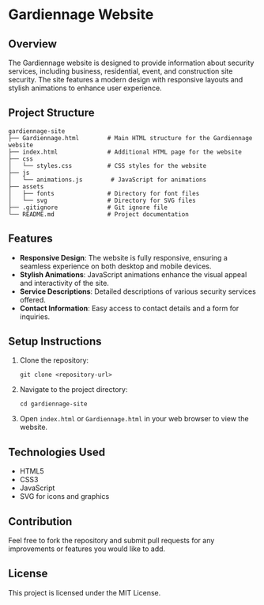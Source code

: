 # Gardiennage Website

## Overview
The Gardiennage website is designed to provide information about security services, including business, residential, event, and construction site security. The site features a modern design with responsive layouts and stylish animations to enhance user experience.

## Project Structure
```
gardiennage-site
├── Gardiennage.html        # Main HTML structure for the Gardiennage website
├── index.html              # Additional HTML page for the website
├── css
│   └── styles.css          # CSS styles for the website
├── js
│   └── animations.js        # JavaScript for animations
├── assets
│   ├── fonts               # Directory for font files
│   └── svg                 # Directory for SVG files
├── .gitignore              # Git ignore file
└── README.md               # Project documentation
```

## Features
- **Responsive Design**: The website is fully responsive, ensuring a seamless experience on both desktop and mobile devices.
- **Stylish Animations**: JavaScript animations enhance the visual appeal and interactivity of the site.
- **Service Descriptions**: Detailed descriptions of various security services offered.
- **Contact Information**: Easy access to contact details and a form for inquiries.

## Setup Instructions
1. Clone the repository:
   ```
   git clone <repository-url>
   ```
2. Navigate to the project directory:
   ```
   cd gardiennage-site
   ```
3. Open `index.html` or `Gardiennage.html` in your web browser to view the website.

## Technologies Used
- HTML5
- CSS3
- JavaScript
- SVG for icons and graphics

## Contribution
Feel free to fork the repository and submit pull requests for any improvements or features you would like to add. 

## License
This project is licensed under the MIT License.